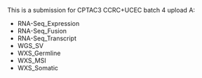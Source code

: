 This is a submission for CPTAC3 CCRC+UCEC batch 4 upload A:
* RNA-Seq_Expression
* RNA-Seq_Fusion
* RNA-Seq_Transcript
* WGS_SV
* WXS_Germline
* WXS_MSI
* WXS_Somatic

